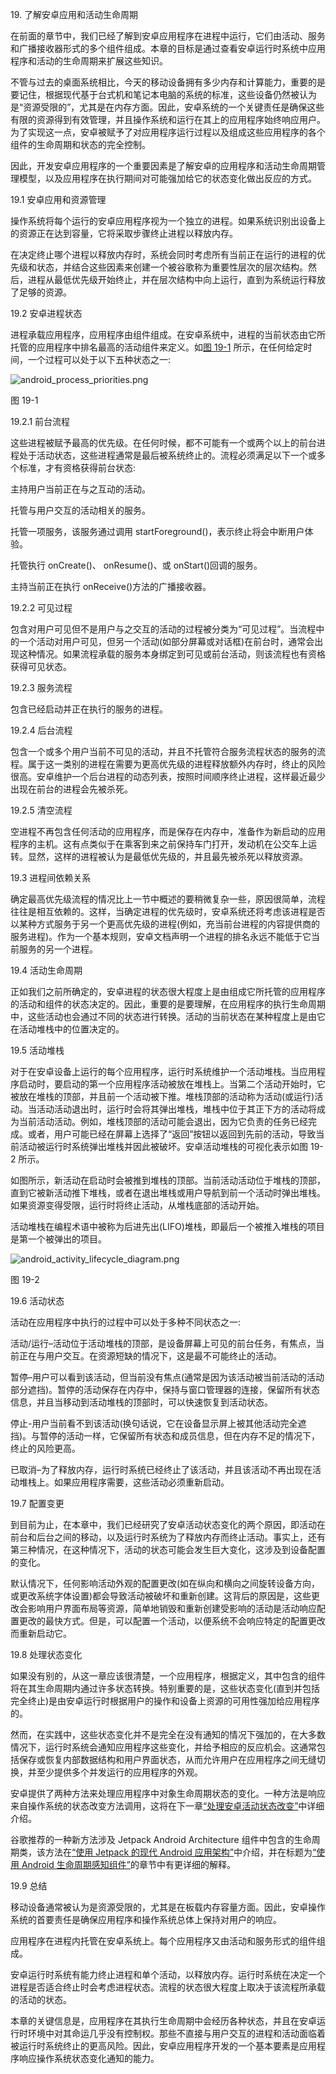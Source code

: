 19\. 了解安卓应用和活动生命周期

在前面的章节中，我们已经了解到安卓应用程序在进程中运行，它们由活动、服务和广播接收器形式的多个组件组成。本章的目标是通过查看安卓运行时系统中应用程序和活动的生命周期来扩展这些知识。

不管与过去的桌面系统相比，今天的移动设备拥有多少内存和计算能力，重要的是要记住，根据现代基于台式机和笔记本电脑的系统的标准，这些设备仍然被认为是“资源受限的”，尤其是在内存方面。因此，安卓系统的一个关键责任是确保这些有限的资源得到有效管理，并且操作系统和运行在其上的应用程序始终响应用户。为了实现这一点，安卓被赋予了对应用程序运行过程以及组成这些应用程序的各个组件的生命周期和状态的完全控制。

因此，开发安卓应用程序的一个重要因素是了解安卓的应用程序和活动生命周期管理模型，以及应用程序在执行期间对可能强加给它的状态变化做出反应的方式。

19.1 安卓应用和资源管理

操作系统将每个运行的安卓应用程序视为一个独立的进程。如果系统识别出设备上的资源正在达到容量，它将采取步骤终止进程以释放内存。

在决定终止哪个进程以释放内存时，系统会同时考虑所有当前正在运行的进程的优先级和状态，并结合这些因素来创建一个被谷歌称为重要性层次的层次结构。然后，进程从最低优先级开始终止，并在层次结构中向上运行，直到为系统运行释放了足够的资源。

19.2 安卓进程状态

进程承载应用程序，应用程序由组件组成。在安卓系统中，进程的当前状态由它所托管的应用程序中排名最高的活动组件来定义。如[图 19-1](#_idTextAnchor400) 所示，在任何给定时间，一个过程可以处于以下五种状态之一:

![android_process_priorities.png](image/Image24381.jpg)

图 19-1

19.2.1 前台流程

这些进程被赋予最高的优先级。在任何时候，都不可能有一个或两个以上的前台进程处于活动状态，这些进程通常是最后被系统终止的。流程必须满足以下一个或多个标准，才有资格获得前台状态:

主持用户当前正在与之互动的活动。

托管与用户交互的活动相关的服务。

托管一项服务，该服务通过调用 startForeground()，表示终止将会中断用户体验。

托管执行 onCreate()、 onResume()、或 onStart()回调的服务。

主持当前正在执行 onReceive()方法的广播接收器。

19.2.2 可见过程

包含对用户可见但不是用户与之交互的活动的过程被分类为“可见过程”。当流程中的一个活动对用户可见，但另一个活动(如部分屏幕或对话框)在前台时，通常会出现这种情况。如果流程承载的服务本身绑定到可见或前台活动，则该流程也有资格获得可见状态。

19.2.3 服务流程

包含已经启动并正在执行的服务的进程。

19.2.4 后台流程

包含一个或多个用户当前不可见的活动，并且不托管符合服务流程状态的服务的流程。属于这一类别的进程在需要为更高优先级的进程释放额外内存时，终止的风险很高。安卓维护一个后台进程的动态列表，按照时间顺序终止进程，这样最近最少出现在前台的进程会先被杀死。

19.2.5 清空流程

空进程不再包含任何活动的应用程序，而是保存在内存中，准备作为新启动的应用程序的主机。这有点类似于在乘客到来之前保持车门打开，发动机在公交车上运转。显然，这样的进程被认为是最低优先级的，并且最先被杀死以释放资源。

19.3 进程间依赖关系

确定最高优先级流程的情况比上一节中概述的要稍微复杂一些，原因很简单，流程往往是相互依赖的。这样，当确定进程的优先级时，安卓系统还将考虑该进程是否以某种方式服务于另一个更高优先级的进程(例如，充当前台进程的内容提供商的服务进程)。作为一个基本规则，安卓文档声明一个进程的排名永远不能低于它当前服务的另一个进程。

19.4 活动生命周期

正如我们之前所确定的，安卓进程的状态很大程度上是由组成它所托管的应用程序的活动和组件的状态决定的。因此，重要的是要理解，在应用程序的执行生命周期中，这些活动也会通过不同的状态进行转换。活动的当前状态在某种程度上是由它在活动堆栈中的位置决定的。

19.5 活动堆栈

对于在安卓设备上运行的每个应用程序，运行时系统维护一个活动堆栈。当应用程序启动时，要启动的第一个应用程序活动被放在堆栈上。当第二个活动开始时，它被放在堆栈的顶部，并且前一个活动被下推。堆栈顶部的活动称为活动(或运行)活动。当活动活动退出时，运行时会将其弹出堆栈，堆栈中位于其正下方的活动将成为当前活动活动。例如，堆栈顶部的活动可能会退出，因为它负责的任务已经完成。或者，用户可能已经在屏幕上选择了“返回”按钮以返回到先前的活动，导致当前活动被运行时系统弹出堆栈并因此被破坏。安卓活动堆栈的可视化表示如图 19-2 所示。

如图所示，新活动在启动时会被推到堆栈的顶部。当前活动活动位于堆栈的顶部，直到它被新活动推下堆栈，或者在退出堆栈或用户导航到前一个活动时弹出堆栈。如果资源变得受限，运行时将终止活动，从堆栈底部的活动开始。

活动堆栈在编程术语中被称为后进先出(LIFO)堆栈，即最后一个被推入堆栈的项目是第一个被弹出的项目。

![android_activity_lifecycle_diagram.png](image/Image2447.jpg)

图 19-2

19.6 活动状态

活动在应用程序中执行的过程中可以处于多种不同状态之一:

活动/运行–活动位于活动堆栈的顶部，是设备屏幕上可见的前台任务，有焦点，当前正在与用户交互。在资源短缺的情况下，这是最不可能终止的活动。

暂停–用户可以看到该活动，但当前没有焦点(通常是因为该活动被当前活动的活动部分遮挡)。暂停的活动保存在内存中，保持与窗口管理器的连接，保留所有状态信息，并且当移动到活动堆栈的顶部时，可以快速恢复到活动状态。

停止-用户当前看不到该活动(换句话说，它在设备显示屏上被其他活动完全遮挡)。与暂停的活动一样，它保留所有状态和成员信息，但在内存不足的情况下，终止的风险更高。

已取消–为了释放内存，运行时系统已经终止了该活动，并且该活动不再出现在活动堆栈上。如果应用程序需要，这些活动必须重新启动。

19.7 配置变更

到目前为止，在本章中，我们已经研究了安卓活动状态变化的两个原因，即活动在前台和后台之间的移动，以及运行时系统为了释放内存而终止活动。事实上，还有第三种情况，在这种情况下，活动的状态可能会发生巨大变化，这涉及到设备配置的变化。

默认情况下，任何影响活动外观的配置更改(如在纵向和横向之间旋转设备方向，或更改系统字体设置)都会导致活动被破坏和重新创建。这背后的原因是，这些更改会影响用户界面布局等资源，简单地销毁和重新创建受影响的活动是活动响应配置更改的最快方式。但是，可以配置一个活动，以便系统不会响应特定的配置更改而重新启动它。

19.8 处理状态变化

如果没有别的，从这一章应该很清楚，一个应用程序，根据定义，其中包含的组件将在其生命周期内通过许多状态转换。特别重要的是，这些状态变化(直到并包括完全终止)是由安卓运行时根据用户的操作和设备上资源的可用性强加给应用程序的。

然而，在实践中，这些状态变化并不是完全在没有通知的情况下强加的，在大多数情况下，运行时系统会通知应用程序这些变化，并给予相应的反应机会。这通常包括保存或恢复内部数据结构和用户界面状态，从而允许用户在应用程序之间无缝切换，并至少提供多个并发运行的应用程序的外观。

安卓提供了两种方法来处理应用程序中对象生命周期状态的变化。一种方法是响应来自操作系统的状态改变方法调用，这将在下一章[“处理安卓活动状态改变”](20.html#_idTextAnchor414)中详细介绍。

谷歌推荐的一种新方法涉及 Jetpack Android Architecture 组件中包含的生命周期类，该方法在[“使用 Jetpack 的现代 Android 应用架构”](39.html#_idTextAnchor835)中介绍，并在标题为[“使用 Android 生命周期感知组件”](45.html#_idTextAnchor910)的章节中有更详细的解释。

19.9 总结

移动设备通常被认为是资源受限的，尤其是在板载内存容量方面。因此，安卓操作系统的首要责任是确保应用程序和操作系统总体上保持对用户的响应。

应用程序在进程内托管在安卓系统上。每个应用程序又由活动和服务形式的组件组成。

安卓运行时系统有能力终止进程和单个活动，以释放内存。运行时系统在决定一个进程是否适合终止时会考虑进程状态。流程的状态很大程度上取决于该流程所承载的活动的状态。

本章的关键信息是，应用程序在其执行生命周期中会经历各种状态，并且在安卓运行时环境中对其命运几乎没有控制权。那些不直接与用户交互的进程和活动面临着被运行时系统终止的更高风险。因此，安卓应用程序开发的一个基本要素是应用程序响应操作系统状态变化通知的能力。